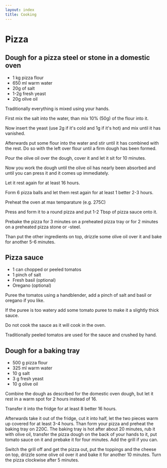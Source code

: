 ```yaml
---
layout: index
title: Cooking
---
```


# Pizza

## Dough for a pizza steel or stone in a domestic oven

* 1 kg pizza flour
* 650 ml warm water
* 20g of salt
* 1-2g fresh yeast
* 20g olive oil

Traditionally everything is mixed using your hands.

First mix the salt into the water, than mix 10% (50g) of the flour into it.

Now insert the yeast (use 2g if it's cold and 1g if it's hot) and mix until it has vanished.

Afterwards put some flour into the water and stir until it has combined with the rest. Do so with the left over flour until a firm dough has been formed.

Pour the olive oil over the dough, cover it and let it sit for 10 minutes.

Now you work the dough until the olive oil has nearly been absorbed and until you can press it and it comes up immediately.

Let it rest again for at least 16 hours.

Form 6 pizza balls and let them rest again for at least 1 better 2-3 hours.

Preheat the oven at max temparature (e.g. 275C)

Press and form it to a round pizza and put 1-2 Tbsp of pizza sauce onto it.

Prebake the pizza for 3 minutes on a preheated pizza tray or for 2 minutes on a preheated pizza stone or -steel. 

Than put the other ingredients on top, drizzle some olive oil over it and bake for another 5-6 minutes.

## Pizza sauce

* 1 can chopped or peeled tomatos
* 1 pinch of salt
* Fresh basil (optional)
* Oregano (optional)

Puree the tomatos using a handblender, add a pinch of salt and basil or oregano if you like. 

If the puree is too watery add some tomato puree to make it a slightly thick sauce.

Do not cook the sauce as it will cook in the oven.

Traditionally peeled tomatos are used for the sauce and crushed by hand.

## Dough for a baking tray

* 500 g pizza flour
* 325 ml warm water
* 10 g salt
* 3 g fresh yeast
* 10 g olive oil

Combine the dough as described for the domestic oven dough, but let it rest in a warm spot for 2 hours instead of 16. 

Transfer it into the fridge for at least 8 better 16 hours.

Afterwards take it out of the fridge, cut it into half, let the two pieces warm up covered for at least 3-4 hours.  Than form your pizza and preheat the baking tray on 220C. The baking tray is hot after about 20 minutes, rub it with olive oil, transfer the pizza dough on the back of your hands to it, put tomato sauce on it and prebake it for four minutes. Add the grill if you can.

Switch the grill off and get the pizza out, put the toppings and the cheese on top, drizzle some olive oil over it and bake it for another 10 minutes. Turn the pizza clockwise after 5 minutes.

